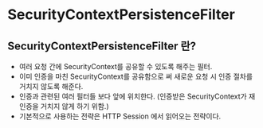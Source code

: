 # SecurityContextPersistenceFilter

## SecurityContextPersistenceFilter 란?
- 여러 요청 간에 SecurityContext를 공유할 수 있도록 해주는 필터.
- 이미 인증을 마친 SecurityContext를 공유함으로 써 새로운 요청 시 인증 절차를 거치지 않도록 해준다. 
- 인증과 관련된 여러 필터들 보다 앞에 위치한다. (인증받은 SecurityContext가 재 인증을 거치지 않게 하기 위함.)
- 기본적으로 사용하는 전략은 HTTP Session 에서 읽어오는 전략이다.
